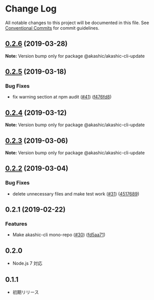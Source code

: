 # Change Log

All notable changes to this project will be documented in this file.
See [Conventional Commits](https://conventionalcommits.org) for commit guidelines.

## [0.2.6](https://github-com-akashic-cli/akashic-games/akashic-cli/compare/@akashic/akashic-cli-update@0.2.5...@akashic/akashic-cli-update@0.2.6) (2019-03-28)

**Note:** Version bump only for package @akashic/akashic-cli-update





## [0.2.5](https://github-com-akashic-cli/akashic-games/akashic-cli/compare/@akashic/akashic-cli-update@0.2.4...@akashic/akashic-cli-update@0.2.5) (2019-03-18)


### Bug Fixes

* fix warning section at npm audit ([#41](https://github-com-akashic-cli/akashic-games/akashic-cli/issues/41)) ([f476fd8](https://github-com-akashic-cli/akashic-games/akashic-cli/commit/f476fd8))





## [0.2.4](https://github-com-akashic-cli/akashic-games/akashic-cli/compare/@akashic/akashic-cli-update@0.2.3...@akashic/akashic-cli-update@0.2.4) (2019-03-12)

**Note:** Version bump only for package @akashic/akashic-cli-update





## [0.2.3](https://github-com-akashic-cli/akashic-games/akashic-cli/compare/@akashic/akashic-cli-update@0.2.2...@akashic/akashic-cli-update@0.2.3) (2019-03-06)

**Note:** Version bump only for package @akashic/akashic-cli-update





## [0.2.2](https://github-com-akashic-cli/akashic-games/akashic-cli/compare/@akashic/akashic-cli-update@0.2.1...@akashic/akashic-cli-update@0.2.2) (2019-03-04)


### Bug Fixes

* delete unnecessary files and make test work ([#31](https://github-com-akashic-cli/akashic-games/akashic-cli/issues/31)) ([4517689](https://github-com-akashic-cli/akashic-games/akashic-cli/commit/4517689))





## 0.2.1 (2019-02-22)


### Features

* Make akashic-cli mono-repo ([#30](https://github-com-akashic-cli/akashic-games/akashic-cli/issues/30)) ([fd5aa71](https://github-com-akashic-cli/akashic-games/akashic-cli/commit/fd5aa71))





## 0.2.0
* Node.js 7 対応

## 0.1.1
* 初期リリース
